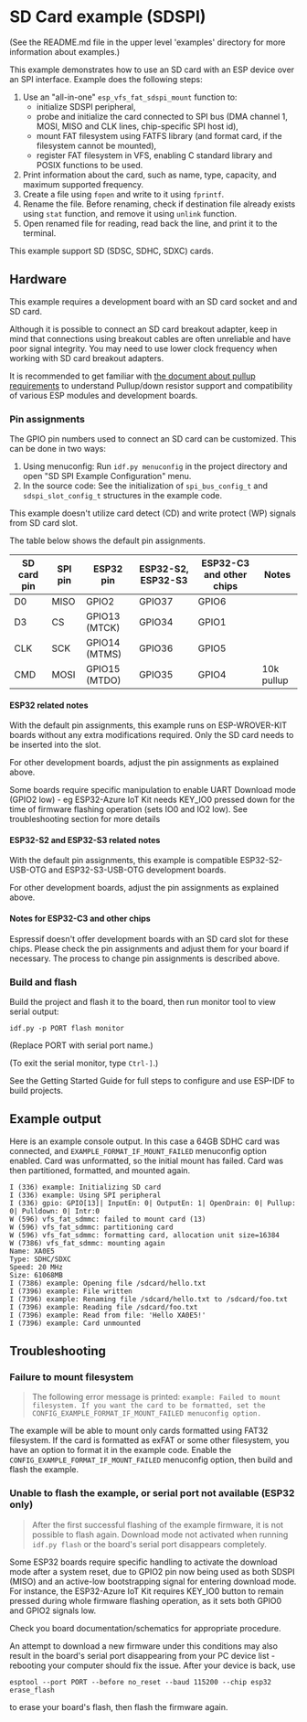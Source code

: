 # SD Card example (SDSPI)

(See the README.md file in the upper level 'examples' directory for more information about examples.)

This example demonstrates how to use an SD card with an ESP device over an SPI interface. Example does the following steps:

1. Use an "all-in-one" `esp_vfs_fat_sdspi_mount` function to:
    - initialize SDSPI peripheral,
    - probe and initialize the card connected to SPI bus (DMA channel 1, MOSI, MISO and CLK lines, chip-specific SPI host id),
    - mount FAT filesystem using FATFS library (and format card, if the filesystem cannot be mounted),
    - register FAT filesystem in VFS, enabling C standard library and POSIX functions to be used.
2. Print information about the card, such as name, type, capacity, and maximum supported frequency.
3. Create a file using `fopen` and write to it using `fprintf`.
4. Rename the file. Before renaming, check if destination file already exists using `stat` function, and remove it using `unlink` function.
5. Open renamed file for reading, read back the line, and print it to the terminal.

This example support SD (SDSC, SDHC, SDXC) cards.

## Hardware

This example requires a development board with an SD card socket and and SD card.

Although it is possible to connect an SD card breakout adapter, keep in mind that connections using breakout cables are often unreliable and have poor signal integrity. You may need to use lower clock frequency when working with SD card breakout adapters.

It is recommended to get familiar with [the document about pullup requirements](https://docs.espressif.com/projects/esp-idf/en/latest/api-reference/peripherals/sd_pullup_requirements.html) to understand Pullup/down resistor support and compatibility of various ESP modules and development boards.

### Pin assignments

The GPIO pin numbers used to connect an SD card can be customized. This can be done in two ways:

1. Using menuconfig: Run `idf.py menuconfig` in the project directory and open "SD SPI Example Configuration" menu.
2. In the source code: See the initialization of ``spi_bus_config_t`` and ``sdspi_slot_config_t`` structures in the example code.

This example doesn't utilize card detect (CD) and write protect (WP) signals from SD card slot.

The table below shows the default pin assignments.

SD card pin | SPI pin | ESP32 pin     | ESP32-S2, ESP32-S3 | ESP32-C3 and other chips  |  Notes
------------|---------|---------------|--------------------|---------------------------|-------------
 D0         | MISO    | GPIO2         | GPIO37             | GPIO6                     |
 D3         | CS      | GPIO13 (MTCK) | GPIO34             | GPIO1                     |
 CLK        | SCK     | GPIO14 (MTMS) | GPIO36             | GPIO5                     |
 CMD        | MOSI    | GPIO15 (MTDO) | GPIO35             | GPIO4                     |  10k pullup


#### ESP32 related notes

With the default pin assignments, this example runs on ESP-WROVER-KIT boards without any extra modifications required. Only the SD card needs to be inserted into the slot.

For other development boards, adjust the pin assignments as explained above.

Some boards require specific manipulation to enable UART Download mode (GPIO2 low) - eg ESP32-Azure IoT Kit needs KEY_IO0 pressed down for the time of firmware flashing operation (sets IO0 and IO2 low). See troubleshooting section for more details

#### ESP32-S2 and ESP32-S3 related notes

With the default pin assignments, this example is compatible ESP32-S2-USB-OTG and ESP32-S3-USB-OTG development boards.

For other development boards, adjust the pin assignments as explained above.

#### Notes for ESP32-C3 and other chips

Espressif doesn't offer development boards with an SD card slot for these chips. Please check the pin assignments and adjust them for your board if necessary. The process to change pin assignments is described above.

### Build and flash

Build the project and flash it to the board, then run monitor tool to view serial output:

```
idf.py -p PORT flash monitor
```

(Replace PORT with serial port name.)

(To exit the serial monitor, type ``Ctrl-]``.)

See the Getting Started Guide for full steps to configure and use ESP-IDF to build projects.


## Example output

Here is an example console output. In this case a 64GB SDHC card was connected, and `EXAMPLE_FORMAT_IF_MOUNT_FAILED` menuconfig option enabled. Card was unformatted, so the initial mount has failed. Card was then partitioned, formatted, and mounted again.

```
I (336) example: Initializing SD card
I (336) example: Using SPI peripheral
I (336) gpio: GPIO[13]| InputEn: 0| OutputEn: 1| OpenDrain: 0| Pullup: 0| Pulldown: 0| Intr:0
W (596) vfs_fat_sdmmc: failed to mount card (13)
W (596) vfs_fat_sdmmc: partitioning card
W (596) vfs_fat_sdmmc: formatting card, allocation unit size=16384
W (7386) vfs_fat_sdmmc: mounting again
Name: XA0E5
Type: SDHC/SDXC
Speed: 20 MHz
Size: 61068MB
I (7386) example: Opening file /sdcard/hello.txt
I (7396) example: File written
I (7396) example: Renaming file /sdcard/hello.txt to /sdcard/foo.txt
I (7396) example: Reading file /sdcard/foo.txt
I (7396) example: Read from file: 'Hello XA0E5!'
I (7396) example: Card unmounted
```

## Troubleshooting

### Failure to mount filesystem

> The following error message is printed: `example: Failed to mount filesystem. If you want the card to be formatted, set the CONFIG_EXAMPLE_FORMAT_IF_MOUNT_FAILED menuconfig option.`

The example will be able to mount only cards formatted using FAT32 filesystem. If the card is formatted as exFAT or some other filesystem, you have an option to format it in the example code. Enable the `CONFIG_EXAMPLE_FORMAT_IF_MOUNT_FAILED` menuconfig option, then build and flash the example.


### Unable to flash the example, or serial port not available (ESP32 only)

> After the first successful flashing of the example firmware, it is not possible to flash again. Download mode not activated when running `idf.py flash` or the board's serial port disappears completely.

Some ESP32 boards require specific handling to activate the download mode after a system reset, due to GPIO2 pin now being used as both SDSPI (MISO) and an active-low bootstrapping signal for entering download mode. For instance, the ESP32-Azure IoT Kit requires KEY_IO0 button to remain pressed during whole firmware flashing operation, as it sets both GPIO0 and GPIO2 signals low.

Check you board documentation/schematics for appropriate procedure.

An attempt to download a new firmware under this conditions may also result in the board's serial port disappearing from your PC device list - rebooting your computer should fix the issue. After your device is back, use

`esptool --port PORT --before no_reset --baud 115200 --chip esp32 erase_flash`

to erase your board's flash, then flash the firmware again.

